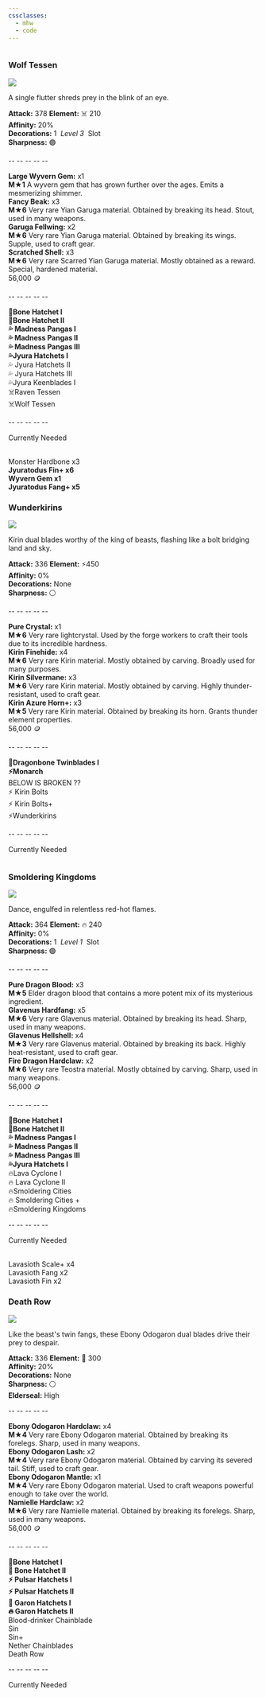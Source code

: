 ```yaml
---
cssclasses:
  - mhw
  - code
---
```

<div class="row">
	<div class="column" >
		<div class="card">
			<h3>Wolf Tessen</h3>
			<p class="img smaller">
			<img src="https://raw.githubusercontent.com/lunaria79/Jackalupes-Corner/refs/heads/main/02%20Games/Monster%20Hunter%20World/Images/Wolf%20Tessen.png"/>
			</p>
			<p class="disc"> A single flutter shreds prey in the blink of an eye. </p>
			<p class="stats">
				<b>Attack:</b> 378 <b>Element:</b> ☠️ 210  
				<br> <b>Affinity:</b> 20%  
				<br> <b>Decorations:</b> 1  <i>Level 3</i>  Slot  
				<br> <b>Sharpness:</b> 🟣
			</p>
			<p class="divider">-- -- -- -- --</p>
			<p class="shopping">
				<b>Large Wyvern Gem:</b> x1
				<br><span><b>M★1</b> A wyvern gem that has grown further over the ages. Emits a mesmerizing shimmer. </span>
				<br><b>Fancy Beak:</b> x3
				<br><span><b>M★6</b> Very rare Yian Garuga material. Obtained by breaking its head. Stout, used in many weapons. </span>
				<br><b>Garuga Fellwing:</b> x2
				<br><span><b>M★6</b> Very rare Yian Garuga material. Obtained by breaking its wings. Supple, used to craft gear. </span>
				<br><b>Scratched Shell:</b> x3  
				<br><span><b>M★6</b> Very rare Scarred Yian Garuga material. Mostly obtained as a reward. Special, hardened material. </span>
				<br>56,000 🪙
			</p>
			<p class="divider">-- -- -- -- --</p>
			<p class="prereqs">
			<b>🔘Bone Hatchet I
			<br> 🔘Bone Hatchet II
			<br>💦 Madness Pangas I
			<br>💦 Madness Pangas II
			<br>💦 Madness Pangas III
			<br> 💦Jyura Hatchets I</b> 
			<br>💦 Jyura Hatchets II
			<br>💦 Jyura Hatchets III
			<br> 💦Jyura Keenblades I
			<br>☠️Raven Tessen
			<br> ☠️Wolf Tessen
			</p>
			<p class="divider">-- -- -- -- --</p>
			<p class="disc"> Currently Needed </p>
			<p class="prereqs">
			<br> Monster Hardbone x3
			<b> <br> Jyuratodus Fin+ x6
			<br> Wyvern Gem x1
			<br> Jyuratodus Fang+ x5 </b>
			</p>
		</div>
		<div class="card" style="margin-top: 15px;">
			<h3>Wunderkirins</h3>
			<p class="img">
			<img src="https://raw.githubusercontent.com/lunaria79/Jackalupes-Corner/refs/heads/main/02%20Games/Monster%20Hunter%20World/Images/Wunderkirins.png">
			</p>
			<p class="disc"> Kirin dual blades worthy of the king of beasts, flashing like a bolt bridging land and sky. </p>
			<p class="stats">
			<b>Attack:</b> 336 <b>Element:</b> ⚡450  
			<br> <b>Affinity:</b> 0%  
			<br> <b>Decorations:</b> None 
			<br> <b>Sharpness:</b> ⚪
			</p>
			<p class="divider">-- -- -- -- --</p>
			<p class="shopping">
			<b>Pure Crystal:</b> x1
			<br><span><b>M★6</b> Very rare lightcrystal. Used by the forge workers to craft their tools due to its incredible hardness.</span>
			<br><b>Kirin Finehide:</b> x4
			<br><span><b>M★6</b> Very rare Kirin material. Mostly obtained by carving. Broadly used for many purposes. </span>
			<br><b>Kirin Silvermane:</b> x3
			<br><span><b>M★6</b> Very rare Kirin material. Mostly obtained by carving. Highly thunder-resistant, used to craft gear. </span>
			<br><b>Kirin Azure Horn+:</b> x3  
			<br><span><b>M★5</b> Very rare Kirin material. Obtained by breaking its horn. Grants thunder element properties. </span>
			<br>56,000 🪙
			</p>
			<p class="divider">-- -- -- -- --</p>
			<p class="prereqs">
			<b>🐲Dragonbone Twinblades I
			<br> ⚡Monarch </b>
			<br> BELOW IS BROKEN ??
			<br>⚡ Kirin Bolts
			<br>⚡ Kirin Bolts+ 
			<br> ⚡Wunderkirins
			</p>
			<p class="divider">-- -- -- -- --</p>
			<p class="disc"> Currently Needed </p>
			<p class="prereqs">
			</p>
		</div>
	</div>
	<div class="column" >
		<div class="card">
			<h3>Smoldering Kingdoms</h3>
			<p class="img">
			<img src="https://raw.githubusercontent.com/lunaria79/Jackalupes-Corner/refs/heads/main/02%20Games/Monster%20Hunter%20World/Images/Smoldering%20Kingdoms.png">
			</p>
			<p class="disc"> Dance, engulfed in relentless red-hot flames. </p>
			<p class="stats">
				<b>Attack:</b> 364 <b>Element:</b> 🔥 240  
				<br> <b>Affinity:</b> 0%  
				<br> <b>Decorations:</b> 1  <i>Level 1</i>  Slot  
				<br> <b>Sharpness:</b> 🟣
			</p>
			<p class="divider">-- -- -- -- --</p>
			<p class="shopping">
				<b>Pure Dragon Blood:</b> x3
				<br><span><b>M★5</b> Elder dragon blood that contains a more potent mix of its mysterious ingredient. </span>
				<br><b>Glavenus Hardfang:</b> x5
				<br><span><b>M★6</b> Very rare Glavenus material. Obtained by breaking its head. Sharp, used in many weapons. </span>
				<br><b>Glavenus Hellshell:</b> x4
				<br><span><b>M★3</b> Very rare Glavenus material. Obtained by breaking its back. Highly heat-resistant, used to craft gear. </span>
				<br><b>Fire Dragon Hardclaw:</b> x2
				<br><span><b>M★6</b> Very rare Teostra material. Mostly obtained by carving. Sharp, used in many weapons. </span>
				<br>56,000 🪙
			</p>
			<p class="divider">-- -- -- -- --</p>
			<p class="prereqs">
			<b>🔘Bone Hatchet I
			<br> 🔘Bone Hatchet II
			<br>💦 Madness Pangas I
			<br>💦 Madness Pangas II
			<br>💦 Madness Pangas III
			<br> 💦Jyura Hatchets I </b> 
			<br> 🔥Lava Cyclone I
			<br>🔥 Lava Cyclone II
			<br> 🔥Smoldering Cities
			<br>🔥 Smoldering Cities +
			<br> 🔥Smoldering Kingdoms
			</p>
			<p class="divider">-- -- -- -- --</p>
			<p class="disc"> Currently Needed </p>
			<p class="prereqs">
			<br> Lavasioth Scale+ x4
			<br> Lavasioth Fang x2
			<br> Lavasioth Fin x2 
			</p>
		</div>
		<div class="card" style="margin-top: 15px;">
			<h3>Death Row</h3>
			<p class="img">
			<img src="https://static.wikia.nocookie.net/monsterhunter/images/f/f2/MHWI-Dual_Blades_Render_030.png/revision/latest?cb=20220106014823">
			</p>
			<p class="disc"> Like the beast's twin fangs, these Ebony Odogaron dual blades drive their prey to despair. </p>
			<p class="stats">
			<b>Attack:</b> 336 <b>Element:</b> 🐲 300  
			<br> <b>Affinity:</b> 20%  
			<br> <b>Decorations:</b> None
			<br> <b>Sharpness:</b> ⚪
			<br> <b>Elderseal:</b> High
			</p>
			<p class="divider">-- -- -- -- --</p>
			<p class="shopping">
			<b>Ebony Odogaron Hardclaw:</b> x4
			<br><span><b>M★4</b> Very rare Ebony Odogaron material. Obtained by breaking its forelegs. Sharp, used in many weapons. </span>
			<br><b>Ebony Odogaron Lash:</b> x2
			<br><span><b>M★4</b> Very rare Ebony Odogaron material. Obtained by carving its severed tail. Stiff, used to craft gear. </span>
			<br><b>Ebony Odogaron Mantle:</b> x1
			<br><span><b>M★4</b> Very rare Ebony Odogaron material. Used to craft weapons powerful enough to take over the world. </span>
			<br><b>Namielle Hardclaw:</b> x2
			<br><span><b>M★6</b> Very rare Namielle material. Obtained by breaking its forelegs. Sharp, used in many weapons. </span>
			<br>56,000 🪙
			</p>
			<p class="divider">-- -- -- -- --</p>
			<p class="prereqs">
			<b>🔘Bone Hatchet I
			<br>🔘 Bone Hatchet II
			<br>⚡ Pulsar Hatchets I
			<br>⚡ Pulsar Hatchets II
			<br>🔘 Garon Hatchets I
			<br>🔥 Garon Hatchets II</b>
			<br> Blood-drinker Chainblade
			<br> Sin
			<br> Sin+
			<br> Nether Chainblades
			<br> Death Row
			</p>
			<p class="divider">-- -- -- -- --</p>
			<p class="disc"> Currently Needed </p>
			<p class="prereqs">
			</p>
		</div>
	</div>
</div>